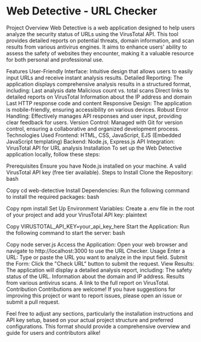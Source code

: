 # Web Detective - URL Checker
Project Overview
Web Detective is a web application designed to help users analyze the security status of URLs using the VirusTotal API. This tool provides detailed reports on potential threats, domain information, and scan results from various antivirus engines. It aims to enhance users' ability to assess the safety of websites they encounter, making it a valuable resource for both personal and professional use.

Features
User-Friendly Interface: Intuitive design that allows users to easily input URLs and receive instant analysis results.
Detailed Reporting: The application displays comprehensive analysis results in a structured format, including:
Last analysis date
Malicious count vs. total scans
Direct links to detailed reports on VirusTotal
Information about the IP address and domain
Last HTTP response code and content
Responsive Design: The application is mobile-friendly, ensuring accessibility on various devices.
Robust Error Handling: Effectively manages API responses and user input, providing clear feedback for users.
Version Control: Managed with Git for version control, ensuring a collaborative and organized development process.
Technologies Used
Frontend: HTML, CSS, JavaScript, EJS (Embedded JavaScript templating)
Backend: Node.js, Express.js
API Integration: VirusTotal API for URL analysis
Installation
To set up the Web Detective application locally, follow these steps:

Prerequisites
Ensure you have Node.js installed on your machine.
A valid VirusTotal API key (free tier available).
Steps to Install
Clone the Repository:
bash


Copy
cd web-detective
Install Dependencies:
Run the following command to install the required packages:
bash

Copy
npm install
Set Up Environment Variables:
Create a .env file in the root of your project and add your VirusTotal API key:
plaintext

Copy
VIRUSTOTAL_API_KEY=your_api_key_here
Start the Application:
Run the following command to start the server:
bash

Copy
node server.js
Access the Application:
Open your web browser and navigate to http://localhost:3000 to use the URL Checker.
Usage
Enter a URL: Type or paste the URL you want to analyze in the input field.
Submit the Form: Click the "Check URL" button to submit the request.
View Results: The application will display a detailed analysis report, including:
The safety status of the URL.
Information about the domain and IP address.
Results from various antivirus scans.
A link to the full report on VirusTotal.
Contribution
Contributions are welcome! If you have suggestions for improving this project or want to report issues, please open an issue or submit a pull request.


Feel free to adjust any sections, particularly the installation instructions and API key setup, based on your actual project structure and preferred configurations. This format should provide a comprehensive overview and guide for users and contributors alike!
